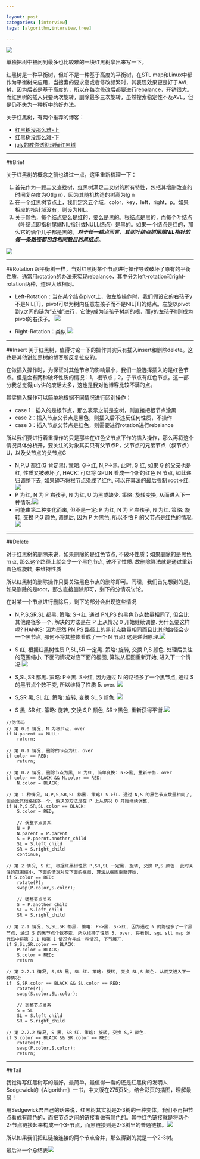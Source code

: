 ```yaml
---

layout: post
categories: [interview]
tags: [algorithm,interview,tree]

---
```


![](http://f002.bai.com/data/uploads/2012/1113/10/5359055a4ac5392558379c8286576e4e_haibao.gif)

单独把树中被问到最多也比较难的一块红黑树拿出来写一下。

红黑树是一种平衡树，但却不是一种基于高度的平衡树，在STL map和Linux中都作为平衡树来应用，当搜索的要求高或者修改频繁时，其表现效果更是好于AVL树，因为后者是基于高度的，所以在每次修改后都要进行rebalance，开销很大。而红黑树的插入只要两次旋转，删除最多三次旋转，虽然搜索稳定性不及AVL，但是仍不失为一种折中的好办法。

关于红黑树，有两个推荐的博客：

 - [红黑树没那么难-上](http://daoluan.net/blog/rbtree-is-not-difficult/)
 - [红黑树没那么难-下](http://daoluan.net/blog/rbtree-is-not-difficult-2/)
 - [july的教你透彻理解红黑树](http://blog.csdn.net/v_JULY_v/article/details/6105630)

- - -
##Brief

关于红黑树的概念之前也讲过一点，这里重新梳理一下：

1. 首先作为一颗二叉查找树，红黑树满足二叉树的所有特性，包括其增删改查的时间复杂度为O(lg n)，因为其随机构造的树高为lg n
2. 在一个红黑树节点上，我们定义五个域，color，key，left，right，p。如果相应的指针域没有，则设为NIL。
3. 关于颜色，每个结点要么是红的，要么是黑的。根结点是黑的，而每个叶结点（叶结点即指树尾端NIL指针或NULL结点）是黑的。如果一个结点是红的，那么它的俩个儿子都是黑的。***对于任一结点而言，其到叶结点树尾端NIL指针的每一条路径都包含相同数目的黑结点***。

![](http://img.my.csdn.net/uploads/201212/12/1355319681_6107.png)

- - -
##Rotation
跟平衡树一样，当对红黑树某个节点进行操作导致破坏了原有的平衡性质，通常用rotation的办法来实现rebalance，其中分为left-rotation和right-rotation两种，道理大致相同。

- Left-Rotation：当在某个结点pivot上，做左旋操作时，我们假设它的右孩子y不是NIL[T]，pivot可以为树内任意左孩子而不是NIL[T]的结点。左旋以pivot到y之间的链为“支轴”进行，它使y成为该孩子树新的根，而y的左孩子b则成为pivot的右孩子。
   ![](http://hi.csdn.net/attachment/201012/29/8394323_1293614183gD0H.jpg)


- Right-Rotation：类似
   ![](http://hi.csdn.net/attachment/201012/29/8394323_1293614183DSC3.jpg)
   
- - -
##Insert
关于红黑树，值得讨论一下的操作其实只有插入insert和删除delete。这也是其他讲红黑树的博客所反复扯皮的。

在做插入操作时，为保证对其他节点的影响最小，我们一般选择插入的是红色节点。但是会有两种破坏性质的情况：1，根节点；2，子节点有红色节点。这一部分我总觉得july讲的废话太多，这也是我对他博客比较不满的点。

其实插入操作可以简单地根据不同情况进行区别操作：

- case 1：插入的是根节点，那么表示之前是空树，则直接把根节点涂黑
- case 2：插入节点父节点是黑色，则插入后不违反任何性质，不操作
- case 3：插入节点父节点是红色，则需要进行rotation进行rebalance

所以我们要进行着重操作的只是那些在红色父节点下作的插入操作，那么再将这个情况具体分析开，要关注的对象其实只有父节点P，父节点的兄弟节点（叔节点）U，以及父节点的父节点G

- N,P,U 都红(G 肯定黑). 策略: G->红, N,P->黑. 此时, G 红, 如果 G 的父亲也是红, 性质又被破坏了, HACK: 可以将 GPUN 看成一个新的红色 N 节点, 如此递归调整下去; 如果碰巧将根节点染成了红色, 可以在算法的最后强制 root->红.![](http://daoluan.net/blog/wp-content/uploads/2013/09/rbtre01.png)
- P 为红, N 为 P 右孩子, N 为红, U 为黑或缺少. 策略: 旋转变换, 从而进入下一种情况:![](http://daoluan.net/blog/wp-content/uploads/2013/09/rbtree02.png)
- 可能由第二种变化而来, 但不是一定: P 为红, N 为 P 左孩子, N 为红. 策略: 旋转, 交换 P,G 颜色, 调整后, 因为 P 为黑色, 所以不怕 P 的父节点是红色的情况. ![](http://daoluan.net/blog/wp-content/uploads/2013/09/rbtree03.png)


- - -
##Delete


对于红黑树的删除来说，如果删除的是红色节点, 不破坏性质；如果删除的是黑色节点, 那么这个路径上就会少一个黑色节点, 破坏了性质. 故删除算法就是通过重新着色或旋转, 来维持性质

所以红黑树的删除操作只要关注黑色节点的删除即可。同理，我们首先想到的是，如果删除的是root，那么直接删除即可，剩下的分情况讨论。

在对某一个节点进行删除后，剩下的部分会出现这些情况

- N,P,S,SR,SL 都黑. 策略: S->红. 通过 PN,PS 的黑色节点数量相同了, 但会比其他路径多一个, 解决的方法是在 P 上从情况 0 开始继续调整. 为什么要这样呢? HANKS: 因为既然 PN,PS 路径上的黑节点数量相同而且比其他路径会少一个黑节点, 那何不将其整体看成了一个 N 节点! 这是递归原理.![](http://daoluan.net/blog/wp-content/uploads/2013/09/rbtree05.png)


- S 红, 根据红黑树性质 P,SL,SR 一定黑. 策略: 旋转, 交换 P,S 颜色. 处理后关注的范围缩小, 下面的情况对应下面的框图, 算法从框图重新开始, 进入下一个情况:![](http://daoluan.net/blog/wp-content/uploads/2013/09/rbtree06.png)


- S,SL,SR 都黑. 策略: P->黑. S->红, 因为通过 N 的路径多了一个黑节点, 通过 S 的黑节点个数不变, 所以维持了性质 5. over. ![](http://daoluan.net/blog/wp-content/uploads/2013/09/rbtree07.png)


- S,SR 黑, SL 红. 策略: 旋转, 变换 SL,S 颜色. ![](http://daoluan.net/blog/wp-content/uploads/2013/09/rbtree08.png)


- S 黑, SR 红. 策略: 旋转, 交换 S,P 颜色, SR->黑色, 重新获得平衡.![](http://daoluan.net/blog/wp-content/uploads/2013/09/rbtree09.png)

```
//伪代码
// 第 0.0 情况, N 为根节点. over
if N.parent == NULL:
    return;
 
// 第 0.1 情况, 删除的节点为红. over
if color == RED:
    return;
 
// 第 0.2 情况, 删除节点为黑, N 为红, 简单变换: N->黑, 重新平衡. over
if color == BLACK && N.color == RED:
    N.color = BLACK;
 
// 第 1 种情况, N,P,S,SR,SL 都黑. 策略: S->红. 通过 N,S 的黑色节点数量相同了, 但会比其他路径多一个, 解决的方法是在 P 上从情况 0 开始继续调整.
if N,P,S,SR,SL.color == BLACK:
    S.color = RED;
 
    // 调整节点关系
    N = P
    N.parent = P.parent
    S = P.paernt.another_child
    SL = S.left_child
    SR = S.right_child
    continue;
 
// 第 2 情况, S 红, 根据红黑树性质 P,SR,SL 一定黑. 旋转, 交换 P,S 颜色. 此时关注的范围缩小, 下面的情况对应下面的框图, 算法从框图重新开始.
if S.color == RED:
    rotate(P);
    swap(P.color,S.color);
 
    // 调整节点关系
    S = P.another_child
    SL = S.left_child
    SR = S.right_child
 
// 第 2.1 情况, S,SL,SR 都黑. 策略: P->黑. S->红, 因为通过 N 的路径多了一个黑节点, 通过 S 的黑节点个数不变, 所以维持了性质 5. over. 将看到, sgi stl map 源代码中将第 2.1 和第 1 情况合并成一种情况, 下节展开.
if S,SL,SR.color == BLACK:
    P.color = BLACK;
    S.color = RED;
    return
 
// 第 2.2.1 情况, S,SR 黑, SL 红. 策略: 旋转, 变换 SL,S 颜色. 从而又进入下一种情况:
if  S,SR.color == BLACK && SL.color == RED:
    rotate(P);
    swap(S.color,SL.color);
 
    // 调整节点关系
    S = SL
    SL = S.left_child
    SR = S.right_child
 
// 第 2.2.2 情况, S 黑, SR 红. 策略: 旋转, 交换 S,P 颜色.
if S.color == BLACK && SR.color == RED:
    rotate(P);
    swap(P.color,S.color);
    return;
```

- - -
##Tail

我觉得写红黑树写的最好，最简单，最值得一看的还是红黑树的发明人Sedgewick的《Algorithm》一书，中文版在275页处，结合彩页的插图，理解最易！

用Sedgewick君自己的话来说，红黑树其实就是2-3树的一种变体，我们不再把节点看成有颜色的，而把节点之间的链接看做有颜色的。其中红色链接就是将两个2-节点链接起来构成一个3-节点，而黑链接则是2-3树里的普通链接。![](https://lh3.googleusercontent.com/-mqSwwA2bVSY/U0KUYU55NHI/AAAAAAAAAGA/k6xfFmSVhq0/w1912-h484-no/%25E5%25B1%258F%25E5%25B9%2595%25E5%25BF%25AB%25E7%2585%25A7+2014-04-07+20.04.28.png)

所以如果我们把红链接连接的两个节点合并，那么得到的就是一个2-3树。

最后补一个总结表![](https://lh4.googleusercontent.com/-SDEGqWTglPc/U0KpxDHMskI/AAAAAAAAAGg/6D1wpFW15zA/w1916-h890-no/%25E5%25B1%258F%25E5%25B9%2595%25E5%25BF%25AB%25E7%2585%25A7+2014-04-07+21.35.41.png)